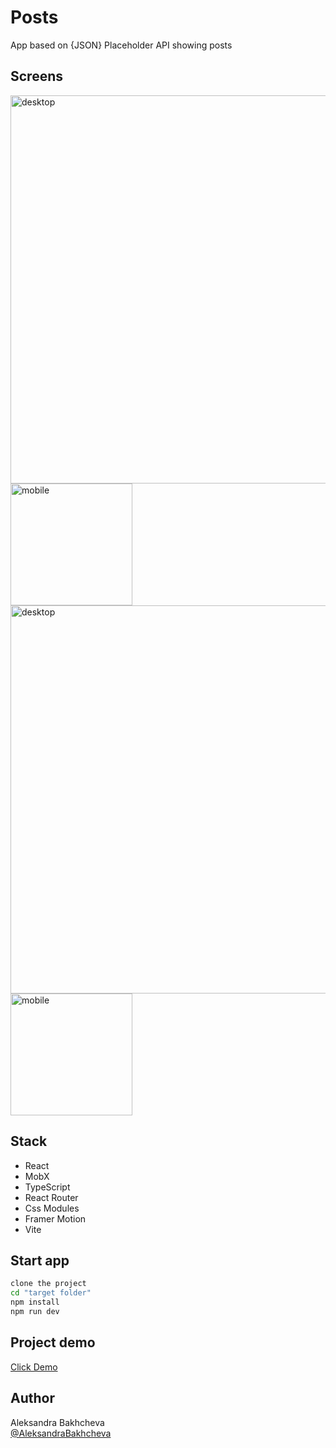 # Posts 

App based on {JSON} Placeholder API showing posts

## Screens

<img width="621" alt="desktop" src="">
<img width="195" alt="mobile" src="">
<img width="621" alt="desktop" src="">
<img width="195" alt="mobile" src="">

## Stack

- React
- MobX
- TypeScript
- React Router
- Css Modules
- Framer Motion
- Vite
  
## Start app

```bash
clone the project
cd "target folder"
npm install
npm run dev
```

## Project demo

<a target="_blank" href="https://aleksandrabakhcheva.github.io/posts_vite-app/">Click Demo</a>

## Author

Aleksandra Bakhcheva<br>
[@AleksandraBakhcheva](https://github.com/AleksandraBakhcheva)
